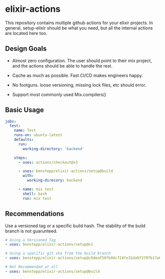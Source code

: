 # elixir-actions

This repository contains multiple github actions for your elixir projects. In
general, setup-elixir should be what you need, but all the internal actions are
located here too.

## Design Goals

* Almost zero configuration. The user should point to their mix project, and
  the actions should be able to handle the rest.

* Cache as much as possible. Fast CI/CD makes engineers happy.

* No footguns. loose versioning, missing lock files, etc should error.

* Support most commonly used Mix.compilers()

## Basic Usage

```yml
jobs:
  test:
    name: Test
    runs-on: ubuntu-latest
    defaults:
      run:
        working-directory: 'backend'

    steps:
      - uses: actions/checkout@v3

      - uses: benstepp/elixir-actions/setup@build
        with:
          working-direcory: backend

      - name: mix test
        shell: bash
        run: mix test
```

## Recommendations

Use a versioned tag or a specific build hash. The stability of the build branch
is not guarunteed.

```yml
# Using a Versioned Tag
- uses: benstepp/elixir-actions/setup@v1

# Using a specific git sha from the build branch
- uses: benstepp/elixir-actions/setup@c8deaf50fb94cf24fe31da9f270fb17a64886710

# Not Recommended at all
- uses: benstepp/elixir-actions/setup@build

```
